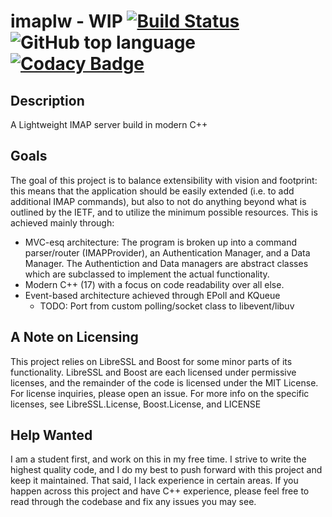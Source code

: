 # imaplw - WIP [![Build Status](https://travis-ci.com/ztipnis/imaplw.svg?branch=master)](https://travis-ci.com/ztipnis/imaplw) ![GitHub top language](https://img.shields.io/github/languages/top/ztipnis/imaplw) [![Codacy Badge](https://api.codacy.com/project/badge/Grade/1b53779bb2554982836ead4d37256113)](https://app.codacy.com/manual/ztipnis/imaplw?utm_source=github.com&utm_medium=referral&utm_content=ztipnis/imaplw&utm_campaign=Badge_Grade_Dashboard)

## Description
A Lightweight IMAP server build in modern C++

## Goals
The goal of this project is to balance extensibility with vision and footprint: this means that the application should be easily extended (i.e. to add additional IMAP commands), but also to not do anything beyond what is outlined by the IETF, and to utilize the minimum possible resources.
This is achieved mainly through:
*   MVC-esq architecture: The program is broken up into a command parser/router (IMAPProvider), an Authentication Manager, and a Data Manager. The Authentiction and Data managers are abstract classes which are subclassed to implement the actual functionality.
*   Modern C++ (17) with a focus on code readability over all else.
*   Event-based architecture achieved through EPoll and KQueue
    *   TODO: Port from custom polling/socket class to libevent/libuv

## A Note on Licensing
This project relies on LibreSSL and Boost for some minor parts of its functionality. LibreSSL and Boost are each licensed under permissive licenses, and the remainder of the code is licensed under the MIT License. For license inquiries, please open an issue. For more info on the specific licenses, see LibreSSL.License, Boost.License, and LICENSE

## Help Wanted
I am a student first, and work on this in my free time. I strive to write the highest quality code, and I do my best to push forward with this project and keep it maintained. That said, I lack experience in certain areas. If you happen across this project and have C++ experience, please feel free to read through the codebase and fix any issues you may see.